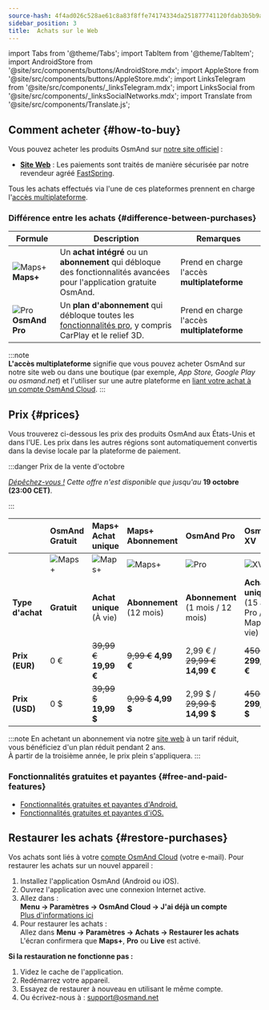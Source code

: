 ```yaml
---
source-hash: 4f4ad026c528ae61c8a83f8ffe74174334da251877741120fdab3b5b9a85109d
sidebar_position: 3
title:  Achats sur le Web
---
```


import Tabs from '@theme/Tabs';
import TabItem from '@theme/TabItem';
import AndroidStore from '@site/src/components/buttons/AndroidStore.mdx';
import AppleStore from '@site/src/components/buttons/AppleStore.mdx';
import LinksTelegram from '@site/src/components/_linksTelegram.mdx';
import LinksSocial from '@site/src/components/_linksSocialNetworks.mdx';
import Translate from '@site/src/components/Translate.js';


## Comment acheter {#how-to-buy}

Vous pouvez acheter les produits OsmAnd sur [notre site officiel](https://osmand.net/pricing) :

- [**Site Web**](https://osmand.net/pricing) : Les paiements sont traités de manière sécurisée par notre revendeur agréé [FastSpring](https://fastspring.com/).  

Tous les achats effectués via l'une de ces plateformes prennent en charge l'[accès multiplateforme](./cross.md).


### Différence entre les achats {#difference-between-purchases}

| Formule | Description | Remarques |
|------------|------------|------------|
| ![Maps+](@site/static/img/svg/osmand_maps_plus.svg) **Maps+** | Un **achat intégré** ou un **abonnement** qui débloque des fonctionnalités avancées pour l'application gratuite OsmAnd. | Prend en charge l'accès **multiplateforme** |
| ![Pro](@site/static/img/svg/pro_icon.svg) **OsmAnd Pro** | Un **plan d'abonnement** qui débloque toutes les [fonctionnalités pro](#free-and-paid-features), y compris CarPlay et le relief 3D. | Prend en charge l'accès **multiplateforme** |

:::note  
**L'accès multiplateforme** signifie que vous pouvez acheter OsmAnd sur notre site web ou dans une boutique (par exemple, *App Store, Google Play ou osmand.net*) et l'utiliser sur une autre plateforme en [liant votre achat à un compte OsmAnd Cloud](../personal/osmand-cloud.md#cross-platform).
:::

## Prix {#prices}

Vous trouverez ci-dessous les prix des produits OsmAnd aux États-Unis et dans l'UE. Les prix dans les autres régions sont automatiquement convertis dans la devise locale par la plateforme de paiement.




:::danger Prix de la vente d'octobre

*[Dépêchez-vous !](https://osmand.net/pricing) Cette offre n'est disponible que jusqu'au* **19 octobre (23:00 CET)**.

:::



|    | OsmAnd Gratuit   | **Maps+** Achat unique | **Maps+** Abonnement | **OsmAnd Pro** |**OsmAnd XV** |
| :------------- | :------------- | :----------------------- | :------------------- | :----------- |:----------- |
|  | ![Maps+](@site/static/img/svg/osmand_maps.svg) | ![Maps+](@site/static/img/svg/osmand_maps_plus.svg) | ![Maps+](@site/static/img/svg/osmand_maps_plus.svg) | ![Pro](@site/static/img/svg/pro_icon.svg) |![XV](@site/static/img/svg/osmand_xv.svg) |
| **Type d'achat** | **Gratuit** | **Achat unique** (À vie) | **Abonnement** (12 mois) | **Abonnement** (1 mois / 12 mois) |**Achat unique** (15 ans Pro / Maps+ à vie) |
| **Prix (EUR)** | 0 € | <s>39,99 €</s> **19,99 €** | <s>9,99 €</s> **4,99 €** | 2,99 € / <s>29,99 €</s> **14,99 €** |<s>450 €</s> **299,00 €**   |
| **Prix (USD)** | 0 $ | <s>39,99 $</s> **19,99 $** | <s>9,99 $</s> **4,99 $** | 2,99 $ / <s>29,99 $</s> **14,99 $**|<s>450 $</s> **299,00 $**   |

:::note 
En achetant un abonnement via notre [site web](https://osmand.net/pricing) à un tarif réduit,  
vous bénéficiez d'un plan réduit pendant 2 ans.  
À partir de la troisième année, le prix plein s'appliquera.
:::


<!--

|    | OsmAnd Free   | **Maps+** One-Time | **Maps+** Subscription | **OsmAnd Pro** |**OsmAnd XV** |
| :------------- | :------------- | :----------------------- | :------------------- | :----------- |:----------- |
|  | ![Maps+](@site/static/img/svg/osmand_maps.svg) | ![Maps+](@site/static/img/svg/osmand_maps_plus.svg) | ![Maps+](@site/static/img/svg/osmand_maps_plus.svg) | ![Pro](@site/static/img/svg/pro_icon.svg) |![XV](@site/static/img/svg/osmand_xv.svg) |
| **Purchase Type** | **Free** | **One-Time Purchase** (Lifetime) | **Subscription** (12 Months) | **Subscription** (1 Month / 12 Months) |**One-Time Purchase** (15 Years Pro / Maps+ Lifetime) |
| **Price (EUR)** | €0 | €39.99  | €9.99   | €2.99 / €29.99   |<s>€450</s> €299.00   |
| **Price (USD)** | $0 | $39.99  | $9.99   | $2.99 / $29.99   |<s>$450</s> $299.00   |

-->

### Fonctionnalités gratuites et payantes {#free-and-paid-features}

- [Fonctionnalités gratuites et payantes d'Android.](./android.md#free-and-paid-features)
- [Fonctionnalités gratuites et payantes d'iOS.](./ios.md#free-and-paid-features)



## Restaurer les achats {#restore-purchases}

Vos achats sont liés à votre [compte OsmAnd Cloud](../personal/osmand-cloud.md#login) (votre e-mail). Pour restaurer les achats sur un nouvel appareil :

1. Installez l'application OsmAnd (Android ou iOS).
2. Ouvrez l'application avec une connexion Internet active.
3. Allez dans :  
   **Menu → Paramètres → OsmAnd Cloud → J'ai déjà un compte**  
   [Plus d'informations ici](../personal/osmand-cloud.md#login)
4. Pour restaurer les achats :  
   Allez dans **Menu → Paramètres → Achats → Restaurer les achats**  
   L'écran confirmera que **Maps+**, **Pro** ou **Live** est activé.

**Si la restauration ne fonctionne pas :**

1. Videz le cache de l'application.
2. Redémarrez votre appareil.
3. Essayez de restaurer à nouveau en utilisant le même compte.
4. Ou écrivez-nous à : support@osmand.net